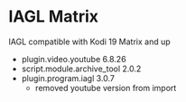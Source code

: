 # IAGL Matrix

IAGL compatible with Kodi 19 Matrix and up

- plugin.video.youtube 6.8.26
- script.module.archive_tool 2.0.2
- plugin.program.iagl 3.0.7
	- removed youtube version from import
